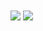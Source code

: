 <img align="center" src="https://github-readme-stats.vercel.app/api?username=andydptyo&show_icons=true&theme=chartreuse-dark&count_private=true" />

<img align="center" src="https://github-readme-stats.vercel.app/api/top-langs/?username=andydptyo&theme=chartreuse-dark&layout=compact" />


<!--
**andydptyo/andydptyo** is a ✨ _special_ ✨ repository because its `README.md` (this file) appears on your GitHub profile.

Here are some ideas to get you started:

- 🌱 I’m currently learning ...
- 👯 I’m looking to collaborate on ...
- 🤔 I’m looking for help with ...
- 💬 Ask me about ...
- 📫 How to reach me: ...
- 😄 Pronouns: ...
- ⚡ Fun fact: ...
-->
